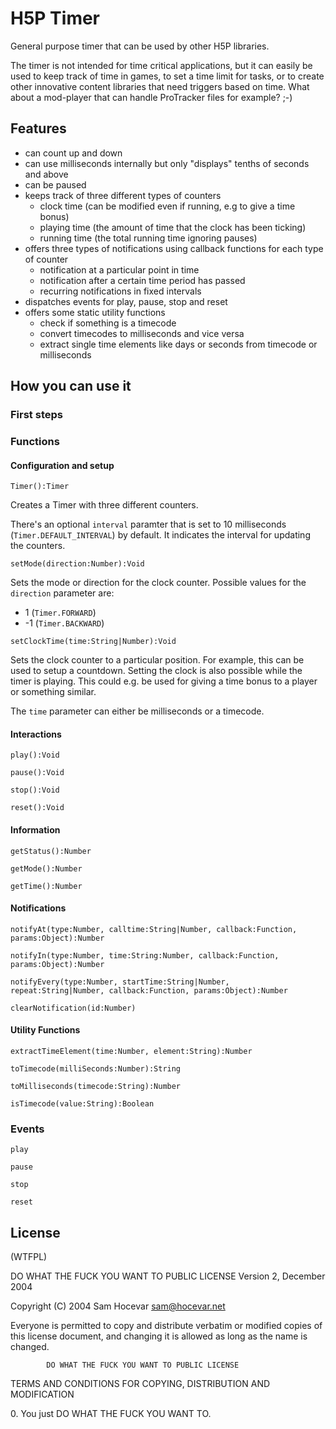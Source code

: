 H5P Timer
==========
General purpose timer that can be used by other H5P libraries.

The timer is not intended for time critical applications, but it can easily be used to keep track of time in games, to set a time limit for tasks, or to create other innovative content libraries that need triggers based on time. What about a mod-player that can handle ProTracker files for example? ;-)

## Features
- can count up and down
- can use milliseconds internally but only "displays" tenths of seconds and above
- can be paused
- keeps track of three different types of counters
  - clock time (can be modified even if running, e.g to give a time bonus)
  - playing time (the amount of time that the clock has been ticking)
  - running time (the total running time ignoring pauses)
- offers three types of notifications using callback functions for each type of counter
  - notification at a particular point in time
  - notification after a certain time period has passed
  - recurring notifications in fixed intervals
- dispatches events for play, pause, stop and reset
- offers some static utility functions
  - check if something is a timecode
  - convert timecodes to milliseconds and vice versa
  - extract single time elements like days or seconds from timecode or milliseconds

## How you can use it

### First steps

### Functions

#### Configuration and setup
`Timer():Timer`

Creates a Timer with three different counters.

There's an optional `interval` paramter that is set to 10 milliseconds (`Timer.DEFAULT_INTERVAL`) by default. It indicates the interval for updating the counters.

`setMode(direction:Number):Void`

Sets the mode or direction for the clock counter. Possible values for the `direction` parameter are:

* 1 (`Timer.FORWARD`)
* -1 (`Timer.BACKWARD`)

`setClockTime(time:String|Number):Void`
    
Sets the clock counter to a particular position. For example, this can be used to setup a countdown. Setting the clock is also possible while the timer is playing. This could e.g. be used for giving a time bonus to a player or something similar.
  
The `time` parameter can either be milliseconds or a timecode.

#### Interactions
`play():Void`

`pause():Void`

`stop():Void`

`reset():Void`

#### Information
`getStatus():Number`

`getMode():Number`

`getTime():Number`

#### Notifications
`notifyAt(type:Number, calltime:String|Number, callback:Function, params:Object):Number`

`notifyIn(type:Number, time:String:Number, callback:Function, params:Object):Number`

`notifyEvery(type:Number, startTime:String|Number, repeat:String|Number, callback:Function, params:Object):Number`

`clearNotification(id:Number)`

#### Utility Functions
`extractTimeElement(time:Number, element:String):Number`

`toTimecode(milliSeconds:Number):String`

`toMilliseconds(timecode:String):Number`

`isTimecode(value:String):Boolean`

### Events
`play`

`pause`

`stop`

`reset`

## License

(WTFPL)

DO WHAT THE FUCK YOU WANT TO PUBLIC LICENSE 
                    Version 2, December 2004 

 Copyright (C) 2004 Sam Hocevar <sam@hocevar.net> 

 Everyone is permitted to copy and distribute verbatim or modified 
 copies of this license document, and changing it is allowed as long 
 as the name is changed. 

            DO WHAT THE FUCK YOU WANT TO PUBLIC LICENSE 
   TERMS AND CONDITIONS FOR COPYING, DISTRIBUTION AND MODIFICATION 

  0\. You just DO WHAT THE FUCK YOU WANT TO.
